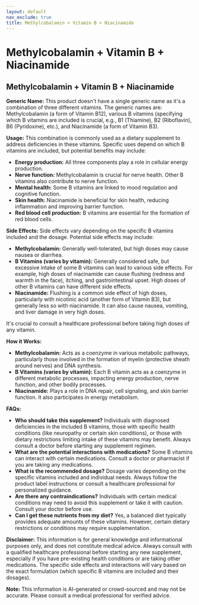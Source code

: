 ```yaml
---
layout: default
nav_exclude: true
title: Methylcobalamin + Vitamin B + Niacinamide
---
```


# Methylcobalamin + Vitamin B + Niacinamide

## Methylcobalamin + Vitamin B + Niacinamide

**Generic Name:**  This product doesn't have a single generic name as it's a combination of three different vitamins. The generic names are: Methylcobalamin (a form of Vitamin B12),  various B vitamins (specifying which B vitamins are included is crucial, e.g.,  B1 (Thiamine), B2 (Riboflavin), B6 (Pyridoxine), etc.), and Niacinamide (a form of Vitamin B3).

**Usage:** This combination is commonly used as a dietary supplement to address deficiencies in these vitamins.  Specific uses depend on which B vitamins are included, but potential benefits may include:

* **Energy production:** All three components play a role in cellular energy production.
* **Nerve function:** Methylcobalamin is crucial for nerve health.  Other B vitamins also contribute to nerve function.
* **Mental health:** Some B vitamins are linked to mood regulation and cognitive function.
* **Skin health:** Niacinamide is beneficial for skin health, reducing inflammation and improving barrier function.
* **Red blood cell production:** B vitamins are essential for the formation of red blood cells.


**Side Effects:**  Side effects vary depending on the specific B vitamins included and the dosage. Potential side effects may include:

* **Methylcobalamin:** Generally well-tolerated, but high doses may cause nausea or diarrhea.
* **B Vitamins (varies by vitamin):**  Generally considered safe, but excessive intake of some B vitamins can lead to various side effects. For example, high doses of niacinamide can cause flushing (redness and warmth in the face), itching, and gastrointestinal upset.  High doses of other B vitamins can have different side effects.
* **Niacinamide:** Flushing is a common side effect of high doses, particularly with nicotinic acid (another form of Vitamin B3), but generally less so with niacinamide.  It can also cause nausea, vomiting, and liver damage in very high doses.

It's crucial to consult a healthcare professional before taking high doses of any vitamin.


**How it Works:**

* **Methylcobalamin:**  Acts as a coenzyme in various metabolic pathways, particularly those involved in the formation of myelin (protective sheath around nerves) and DNA synthesis.
* **B Vitamins (varies by vitamin):**  Each B vitamin acts as a coenzyme in different metabolic processes, impacting energy production, nerve function, and other bodily processes.
* **Niacinamide:**  Plays a role in DNA repair, cell signaling, and skin barrier function.  It also participates in energy metabolism.


**FAQs:**

* **Who should take this supplement?** Individuals with diagnosed deficiencies in the included B vitamins, those with specific health conditions (like neuropathy or certain skin conditions), or those with dietary restrictions limiting intake of these vitamins may benefit.  Always consult a doctor before starting any supplement regimen.
* **What are the potential interactions with medications?** Some B vitamins can interact with certain medications. Consult a doctor or pharmacist if you are taking any medications.
* **What is the recommended dosage?**  Dosage varies depending on the specific vitamins included and individual needs. Always follow the product label instructions or consult a healthcare professional for personalized guidance.
* **Are there any contraindications?**  Individuals with certain medical conditions may need to avoid this supplement or take it with caution. Consult your doctor before use.
* **Can I get these nutrients from my diet?** Yes, a balanced diet typically provides adequate amounts of these vitamins. However, certain dietary restrictions or conditions may require supplementation.


**Disclaimer:** This information is for general knowledge and informational purposes only, and does not constitute medical advice.  Always consult with a qualified healthcare professional before starting any new supplement, especially if you have pre-existing health conditions or are taking other medications.  The specific side effects and interactions will vary based on the exact formulation (which specific B vitamins are included and their dosages).


**Note:** This information is AI-generated or crowd-sourced and may not be accurate. Please consult a medical professional for verified advice.